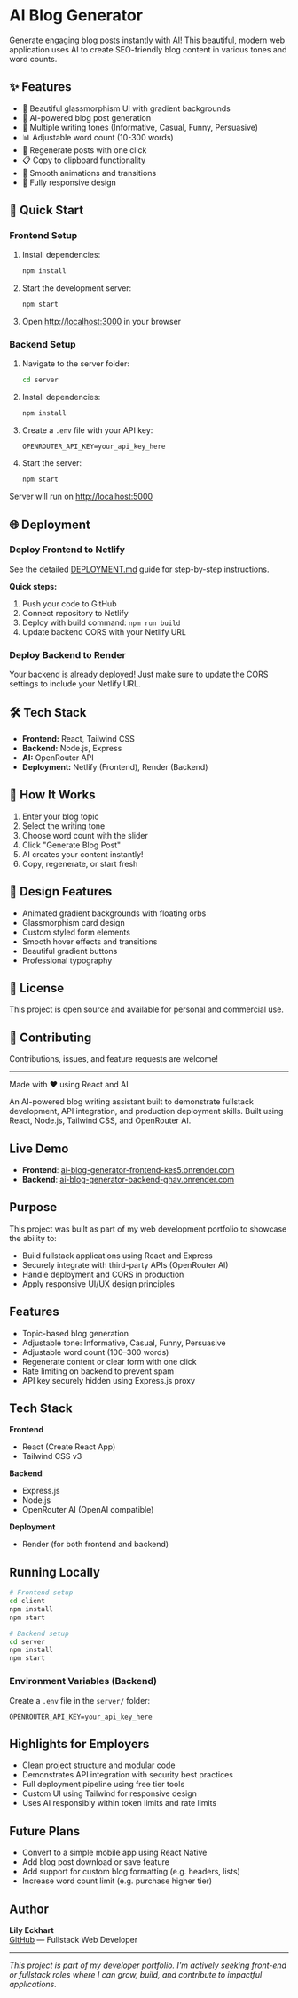 # AI Blog Generator

Generate engaging blog posts instantly with AI! This beautiful, modern web application uses AI to create SEO-friendly blog content in various tones and word counts.

## ✨ Features

- 🎨 Beautiful glassmorphism UI with gradient backgrounds
- 🤖 AI-powered blog post generation
- 📝 Multiple writing tones (Informative, Casual, Funny, Persuasive)
- 📊 Adjustable word count (10-300 words)
- 🔄 Regenerate posts with one click
- 📋 Copy to clipboard functionality
- 💫 Smooth animations and transitions
- 📱 Fully responsive design

## 🚀 Quick Start

### Frontend Setup

1. Install dependencies:
   ```bash
   npm install
   ```

2. Start the development server:
   ```bash
   npm start
   ```

3. Open [http://localhost:3000](http://localhost:3000) in your browser

### Backend Setup

1. Navigate to the server folder:
   ```bash
   cd server
   ```

2. Install dependencies:
   ```bash
   npm install
   ```

3. Create a `.env` file with your API key:
   ```
   OPENROUTER_API_KEY=your_api_key_here
   ```

4. Start the server:
   ```bash
   npm start
   ```

Server will run on [http://localhost:5000](http://localhost:5000)

## 🌐 Deployment

### Deploy Frontend to Netlify

See the detailed [DEPLOYMENT.md](DEPLOYMENT.md) guide for step-by-step instructions.

**Quick steps:**
1. Push your code to GitHub
2. Connect repository to Netlify
3. Deploy with build command: `npm run build`
4. Update backend CORS with your Netlify URL

### Deploy Backend to Render

Your backend is already deployed! Just make sure to update the CORS settings to include your Netlify URL.

## 🛠️ Tech Stack

- **Frontend:** React, Tailwind CSS
- **Backend:** Node.js, Express
- **AI:** OpenRouter API
- **Deployment:** Netlify (Frontend), Render (Backend)

## 📝 How It Works

1. Enter your blog topic
2. Select the writing tone
3. Choose word count with the slider
4. Click "Generate Blog Post"
5. AI creates your content instantly!
6. Copy, regenerate, or start fresh

## 🎨 Design Features

- Animated gradient backgrounds with floating orbs
- Glassmorphism card design
- Custom styled form elements
- Smooth hover effects and transitions
- Beautiful gradient buttons
- Professional typography

## 📄 License

This project is open source and available for personal and commercial use.

## 🤝 Contributing

Contributions, issues, and feature requests are welcome!

---

Made with ❤️ using React and AI

An AI-powered blog writing assistant built to demonstrate fullstack development, API integration, and production deployment skills. Built using React, Node.js, Tailwind CSS, and OpenRouter AI.

## Live Demo

- **Frontend**: [ai-blog-generator-frontend-kes5.onrender.com](https://ai-blog-generator-frontend-kes5.onrender.com)
- **Backend**: [ai-blog-generator-backend-ghav.onrender.com](https://ai-blog-generator-backend-ghav.onrender.com)

## Purpose

This project was built as part of my web development portfolio to showcase the ability to:

- Build fullstack applications using React and Express
- Securely integrate with third-party APIs (OpenRouter AI)
- Handle deployment and CORS in production
- Apply responsive UI/UX design principles

## Features

- Topic-based blog generation
- Adjustable tone: Informative, Casual, Funny, Persuasive
- Adjustable word count (100–300 words)
- Regenerate content or clear form with one click
- Rate limiting on backend to prevent spam
- API key securely hidden using Express.js proxy

## Tech Stack

**Frontend**
- React (Create React App)
- Tailwind CSS v3

**Backend**
- Express.js
- Node.js
- OpenRouter AI (OpenAI compatible)

**Deployment**
- Render (for both frontend and backend)

## Running Locally

```bash
# Frontend setup
cd client
npm install
npm start

# Backend setup
cd server
npm install
npm start
```

### Environment Variables (Backend)
Create a `.env` file in the `server/` folder:
```
OPENROUTER_API_KEY=your_api_key_here
```

## Highlights for Employers

- Clean project structure and modular code
- Demonstrates API integration with security best practices
- Full deployment pipeline using free tier tools
- Custom UI using Tailwind for responsive design
- Uses AI responsibly within token limits and rate limits

## Future Plans

- Convert to a simple mobile app using React Native
- Add blog post download or save feature
- Add support for custom blog formatting (e.g. headers, lists)
- Increase word count limit (e.g. purchase higher tier)

## Author

**Lily Eckhart**  
[GitHub](https://github.com/lilyeckhart) — Fullstack Web Developer

---

_This project is part of my developer portfolio. I'm actively seeking front-end or fullstack roles where I can grow, build, and contribute to impactful applications._
